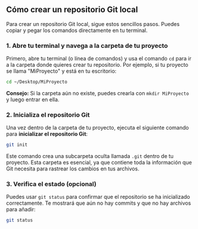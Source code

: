 ## Cómo crear un repositorio Git local

Para crear un repositorio Git local, sigue estos sencillos pasos. Puedes copiar y pegar los comandos directamente en tu terminal.

### 1\. Abre tu terminal y navega a la carpeta de tu proyecto

Primero, abre tu terminal (o línea de comandos) y usa el comando `cd` para ir a la carpeta donde quieres crear tu repositorio. Por ejemplo, si tu proyecto se llama "MiProyecto" y está en tu escritorio:

```bash
cd ~/Desktop/MiProyecto
```

**Consejo:** Si la carpeta aún no existe, puedes crearla con `mkdir MiProyecto` y luego entrar en ella.

### 2\. Inicializa el repositorio Git

Una vez dentro de la carpeta de tu proyecto, ejecuta el siguiente comando para **inicializar el repositorio Git**:

```bash
git init
```

Este comando crea una subcarpeta oculta llamada `.git` dentro de tu proyecto. Esta carpeta es esencial, ya que contiene toda la información que Git necesita para rastrear los cambios en tus archivos.

### 3\. Verifica el estado (opcional)

Puedes usar `git status` para confirmar que el repositorio se ha inicializado correctamente. Te mostrará que aún no hay commits y que no hay archivos para añadir:

```bash
git status
```
